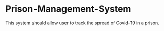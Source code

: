 # Prison-Management-System
This system should allow user to track the spread of Covid-19 in a prison.
